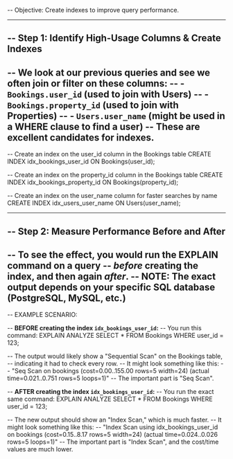 -- Objective: Create indexes to improve query performance.

--------------------------------------------------------------------------------
-- Step 1: Identify High-Usage Columns & Create Indexes
--
-- We look at our previous queries and see we often join or filter on these columns:
--   - `Bookings.user_id` (used to join with Users)
--   - `Bookings.property_id` (used to join with Properties)
--   - `Users.user_name` (might be used in a WHERE clause to find a user)
-- These are excellent candidates for indexes.
--------------------------------------------------------------------------------

-- Create an index on the user_id column in the Bookings table
CREATE INDEX idx_bookings_user_id ON Bookings(user_id);

-- Create an index on the property_id column in the Bookings table
CREATE INDEX idx_bookings_property_id ON Bookings(property_id);

-- Create an index on the user_name column for faster searches by name
CREATE INDEX idx_users_user_name ON Users(user_name);


--------------------------------------------------------------------------------
-- Step 2: Measure Performance Before and After
--
-- To see the effect, you would run the EXPLAIN command on a query
-- *before* creating the index, and then again *after*.
-- NOTE: The exact output depends on your specific SQL database (PostgreSQL, MySQL, etc.)
--------------------------------------------------------------------------------

-- EXAMPLE SCENARIO:

-- **BEFORE creating the index `idx_bookings_user_id`:**
-- You run this command:
EXPLAIN ANALYZE SELECT * FROM Bookings WHERE user_id = 123;

-- The output would likely show a "Sequential Scan" on the Bookings table,
-- indicating it had to check every row.
-- It might look something like this:
-- "Seq Scan on bookings (cost=0.00..155.00 rows=5 width=24) (actual time=0.021..0.751 rows=5 loops=1)"
-- The important part is "Seq Scan".


-- **AFTER creating the index `idx_bookings_user_id`:**
-- You run the exact same command:
EXPLAIN ANALYZE SELECT * FROM Bookings WHERE user_id = 123;

-- The new output should show an "Index Scan," which is much faster.
-- It might look something like this:
-- "Index Scan using idx_bookings_user_id on bookings (cost=0.15..8.17 rows=5 width=24) (actual time=0.024..0.026 rows=5 loops=1)"
-- The important part is "Index Scan", and the cost/time values are much lower.